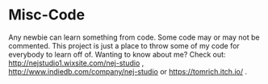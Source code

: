 # Misc-Code
Any newbie can learn something from code. Some code may or may not be commented. This project is just a place to throw some of my code for everybody to learn off of. Wanting to know about me? Check out: http://nejstudio1.wixsite.com/nej-studio , http://www.indiedb.com/company/nej-studio or https://tomrich.itch.io/ . 
